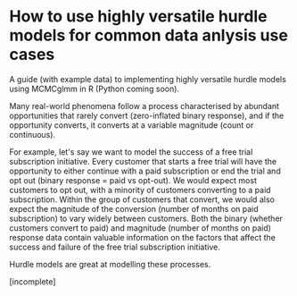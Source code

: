 # How to use highly versatile hurdle models for common data anlysis use cases 

A guide (with example data) to implementing highly versatile hurdle models using MCMCglmm in R (Python coming soon).

Many real-world phenomena follow a process characterised by abundant opportunities that rarely convert (zero-inflated binary response), and if the opportunity converts, it converts at a variable magnitude (count or continuous).

For example, let's say we want to model the success of a free trial subscription initiative. Every customer that starts a free trial will have the opportunity to either continue with a paid subscription or end the trial and opt out (binary response = paid vs opt-out). We would expect most customers to opt out, with a minority of customers converting to a paid subscription. Within the group of customers that convert, we would also expect the magnitude of the conversion (number of months on paid subscription) to vary widely between customers. Both the binary (whether customers convert to paid) and magnitude (number of months on paid) response data contain valuable information on the factors that affect the success and failure of the free trial subscription initiative.

Hurdle models are great at modelling these processes.

[incomplete]
